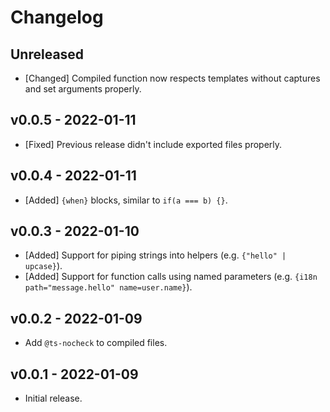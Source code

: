 # Changelog

<!--
Prefix your message with one of the following:

- [Added] for new features.
- [Changed] for changes in existing functionality.
- [Deprecated] for soon-to-be removed features.
- [Removed] for now removed features.
- [Fixed] for any bug fixes.
- [Security] in case of vulnerabilities.
-->

## Unreleased

- [Changed] Compiled function now respects templates without captures and set
  arguments properly.

## v0.0.5 - 2022-01-11

- [Fixed] Previous release didn't include exported files properly.

## v0.0.4 - 2022-01-11

- [Added] `{when}` blocks, similar to `if(a === b) {}`.

## v0.0.3 - 2022-01-10

- [Added] Support for piping strings into helpers (e.g. `{"hello" | upcase}`).
- [Added] Support for function calls using named parameters (e.g.
  `{i18n path="message.hello" name=user.name}`).

## v0.0.2 - 2022-01-09

- Add `@ts-nocheck` to compiled files.

## v0.0.1 - 2022-01-09

- Initial release.
